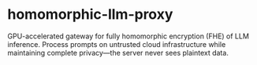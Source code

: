 # homomorphic-llm-proxy
GPU-accelerated gateway for fully homomorphic encryption (FHE) of LLM inference. Process prompts on untrusted cloud infrastructure while maintaining complete privacy—the server never sees plaintext data.

